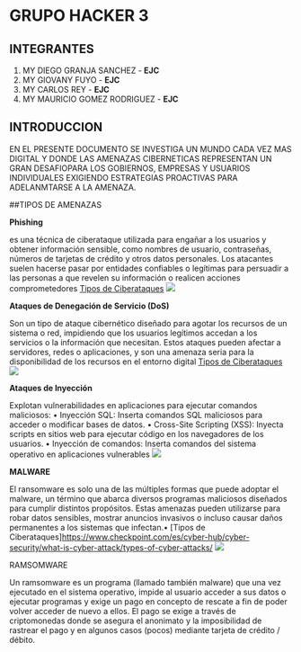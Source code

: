 # GRUPO HACKER 3
## INTEGRANTES
1. MY DIEGO GRANJA SANCHEZ - **EJC**
2. MY GIOVANY FUYO - **EJC**
3. MY CARLOS REY - **EJC**
4. MY MAURICIO GOMEZ RODRIGUEZ - **EJC**
## INTRODUCCION
EN EL PRESENTE DOCUMENTO SE INVESTIGA UN MUNDO CADA VEZ MAS DIGITAL Y DONDE LAS AMENAZAS CIBERNETICAS REPRESENTAN UN GRAN DESAFIOPARA LOS GOBIERNOS, EMPRESAS  Y USUARIOS INDIVIDUALES EXIGIENDO ESTRATEGIAS PROACTIVAS PARA ADELANMTARSE A LA AMENAZA. 

##TIPOS DE AMENAZAS

**Phishing**

es una técnica de ciberataque utilizada para engañar a los usuarios y obtener información sensible, como nombres de usuario, contraseñas, números de tarjetas de crédito y otros datos personales. Los atacantes suelen hacerse pasar por entidades confiables o legítimas para persuadir a las personas a que revelen su información o realicen acciones comprometedores [Tipos de Ciberataques](https://raw.githubusercontent.com/username/repositoryname/main/images/tipos_ciberataques.png)
![](https://www.incibe.es/aprendeciberseguridad/phishing)

**Ataques de Denegación de Servicio (DoS)**

Son un tipo de ataque cibernético diseñado para agotar los recursos de un sistema o red, impidiendo que los usuarios legítimos accedan a los servicios o la información que necesitan. Estos ataques pueden afectar a servidores, redes o aplicaciones, y son una amenaza seria para la disponibilidad de los recursos en el entorno digital [Tipos de Ciberataques](https://raw.githubusercontent.com/username/repositoryname/main/images/tipos_ciberataques.png)
![](https://www.cloudflare.com/es-es/learning/ddos/what-is-a-ddos-attack)

**Ataques de Inyección**

Explotan vulnerabilidades en aplicaciones para ejecutar comandos maliciosos:
•	Inyección SQL: Inserta comandos SQL maliciosos para acceder o modificar bases de datos.
•	Cross-Site Scripting (XSS): Inyecta scripts en sitios web para ejecutar código en los navegadores de los usuarios.
•	Inyección de comandos: Inserta comandos del sistema operativo en aplicaciones vulnerables
![](https://www.avast.com/es-es/c-sql-injection)

**MALWARE**

El ransomware es solo una de las múltiples formas que puede adoptar el malware, un término que abarca diversos programas maliciosos diseñados para cumplir distintos propósitos. Estas amenazas pueden utilizarse para robar datos sensibles, mostrar anuncios invasivos o incluso causar daños permanentes a los sistemas que infectan.•	[Tipos de Ciberataques]https://www.checkpoint.com/es/cyber-hub/cyber-security/what-is-cyber-attack/types-of-cyber-attacks/
![](https://www.google.com/url?sa=i&url=https%3A%2F%2Fwww.ikusi.com%2Fmx%2Fblog%2Fque-es-malware%2F&psig=AOvVaw1rAOyjH7K3RLbO3diwXeJj&ust=1737660106219000&source=images&cd=vfe&opi=89978449&ved=0CBcQjhxqFwoTCKiYlsiGiosDFQAAAAAdAAAAABAJ)


RAMSOMWARE

Un ramsomware es un programa (llamado también malware) que una vez ejecutado en el sistema operativo, impide al usuario acceder a sus datos o ejecutar programas y exige un pago en concepto de rescate a fin de poder volver acceder de nuevo a ellos. El pago se exige a través de criptomonedas donde se asegura el anonimato y la imposibilidad de rastrear el pago y en algunos casos (pocos) mediante tarjeta de crédito / débito.
